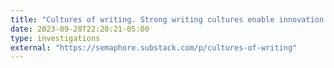 ```yaml
---
title: "Cultures of writing. Strong writing cultures enable innovation."
date: 2023-09-28T22:20:21-05:00
type: investigations
external: "https://semaphore.substack.com/p/cultures-of-writing"
---
```

